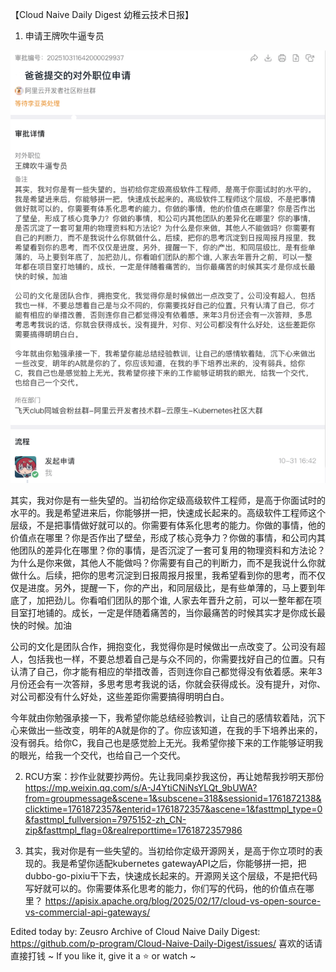 【Cloud Naive Daily Digest 幼稚云技术日报】

1. 申请王牌吹牛逼专员

![image](CEO.png)

其实，我对你是有一些失望的。当初给你定级高级软件工程师，是高于你面试时的水平的。我是希望进来后，你能够拼一把，快速成长起来的。高级软件工程师这个层级，不是把事情做好就可以的。你需要有体系化思考的能力。你做的事情，他的价值点在哪里？你是否作出了壁垒，形成了核心竞争力？你做的事情，和公司内其他团队的差异化在哪里？你的事情，是否沉淀了一套可复用的物理资料和方法论？为什么是你来做，其他人不能做吗？你需要有自己的判断力，而不是我说什么你就做什么。后续，把你的思考沉淀到日报周报月报里，我希望看到你的思考，而不仅仅是进度。另外，提醒一下，你的产出，和同层级比，是有些单薄的，马上要到年底了，加把劲儿。你看咱们团队的那个谁, 人家去年晋升之前，可以一整年都在项目室打地铺的。成长，一定是伴随着痛苦的，当你最痛苦的时候其实才是你成长最快的时候。加油

公司的文化是团队合作，拥抱变化，我觉得你是时候做出一点改变了。公司没有超人，包括我也一样，不要总想着自己是与众不同的，你需要找好自己的位置。只有认清了自己，你才能有相应的举措改善，否则连你自己都觉得没有依着感。来年3月份还会有一次答辩，多思考思考我说的话，你就会获得成长。没有提升，对你、对公司都没有什么好处，这些差距你需要搞得明明白白。

今年就由你勉强承接一下，我希望你能总结经验教训，让自己的感情软着陆，沉下心来做出一些改变，明年的A就是你的了。你应该知道，在我的手下培养出来的，没有弱兵。给你C，我自己也是感觉脸上无光。我希望你接下来的工作能够证明我的眼光，给我一个交代，也给自己一个交代。


2. RCU方案：抄作业就要抄两份。先让我同桌抄我这份，再让她帮我抄明天那份
https://mp.weixin.qq.com/s/A-J4YtiCNiNsYLQt_9bUWA?from=groupmessage&scene=1&subscene=318&sessionid=1761872138&clicktime=1761872357&enterid=1761872357&ascene=1&fasttmpl_type=0&fasttmpl_fullversion=7975152-zh_CN-zip&fasttmpl_flag=0&realreporttime=1761872357986

3. 其实，我对你是有一些失望的。当初给你定级开源网关，是高于你立项时的表现的。我是希望你适配kubernetes gatewayAPI之后，你能够拼一把，把dubbo-go-pixiu干下去，快速成长起来的。开源网关这个层级，不是把代码写好就可以的。你需要体系化思考的能力，你们写的代码，他的价值点在哪里？
https://apisix.apache.org/blog/2025/02/17/cloud-vs-open-source-vs-commercial-api-gateways/

Edited today by: Zeusro
Archive of Cloud Naive Daily Digest:
https://github.com/p-program/Cloud-Naive-Daily-Digest/issues/
喜欢的话请直接打钱 ~
If you like it, give it a ⭐️ or watch ~
